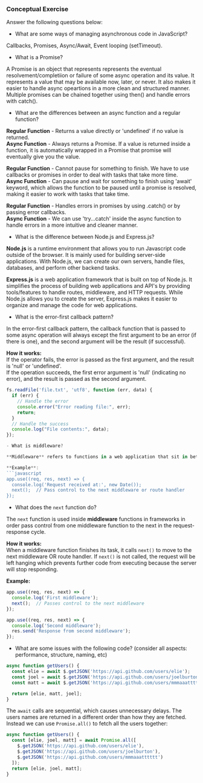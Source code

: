 ### Conceptual Exercise

Answer the following questions below:

- What are some ways of managing asynchronous code in JavaScript?

Callbacks, Promises, Async/Await, Event looping (setTimeout).

- What is a Promise?

A Promise is an object that represents represents the eventual resolvement/completiion or failure of some async operation and its value. It represents a value that may be available now, later, or never. It also makes it easier to handle async opeartions in a more clean and structured manner. Multiple promises can be chained together using then() and handle errors with catch().

- What are the differences between an async function and a regular function?

**Regular Function** - Returns a value directly or 'undefined' if no value is returned.<br>
**Async Function** - Always returns a Promise. If a value is returned inside a function, it is automatically wrapped in a Promise that promise will eventually give you the value.

**Regular Function** - Cannot pause for something to finish. We have to use callbacks or promises in order to deal with tasks that take more time.<br>
**Async Function** - Can pause and wait for something to finish using 'await' keyword, which allows the function to be paused until a promise is resolved, making it easier to work with tasks that take time.

**Regular Function** - Handles errors in promises by using .catch() or by passing error callbacks.<br>
**Async Function** - We can use 'try...catch' inside the async function to handle errors in a more intuitive and cleaner manner.

- What is the difference between Node.js and Express.js?

**Node.js** is a runtime environment that allows you to run Javascript code outside of the browser. It is mainly used for building server-side applications. With Node.js, we can create our own servers, handle files, databases, and perform other backend tasks.

**Express.js** is a web application framework that is built on top of Node.js. It simplifies the process of building web applications and API's by providing tools/features to handle routes, middleware, and HTTP requests. While Node.js allows you to create the server, Express.js makes it easier to organize and manage the code for web applications.

- What is the error-first callback pattern?

In the error-first callback pattern, the callback function that is passed to some async operation will always except the first argument to be an error (if there is one), and the second argument will be the result (if successful).

**How it works:**<br>
If the operator fails, the error is passed as the first argument, and the result is 'null' or 'undefined'.<br>
If the operation succeeds, the first error argument is 'null' (indicating no error), and the result is passed as the second argument.


```javascript
fs.readFile('file.txt', 'utf8', function (err, data) {
  if (err) {
    // Handle the error
    console.error("Error reading file:", err);
    return;
  }
  // Handle the success
  console.log("File contents:", data);
});

- What is middleware?

**Middleware** refers to functions in a web application that sit in between the request-response cycle. Middleware functions have access to the request object (`request`), the response object (`response`), and the `next()` function, which is used to pass control to the next middleware in the stack

**Example**:
```javascript
app.use((req, res, next) => {
  console.log('Request received at:', new Date());
  next();  // Pass control to the next middleware or route handler
});
```

- What does the `next` function do?

The `next` function is used inside **middleware** functions in frameworks in order pass control from one middleware function to the next in the request-response cycle.

**How it works:**<br>
When a middleware function finishes its task, it calls `next()` to move to the next middleware OR route handler. If `next()` is not called, the request will be left hanging which prevents further code from executing because the server will stop responding.


**Example:**<br>

```javascript
app.use((req, res, next) => {
  console.log('First middleware');
  next();  // Passes control to the next middleware
});

app.use((req, res, next) => {
  console.log('Second middleware');
  res.send('Response from second middleware');
});
```

- What are some issues with the following code? (consider all aspects: performance, structure, naming, etc)

```js
async function getUsers() {
  const elie = await $.getJSON('https://api.github.com/users/elie');
  const joel = await $.getJSON('https://api.github.com/users/joelburton');
  const matt = await $.getJSON('https://api.github.com/users/mmmaaatttttt');

  return [elie, matt, joel];
}
```
The `await` calls are sequential, which causes unnecessary delays. The users names are returned in a different order than how they are fetched. Instead we can use `Promise.all()` to fetch all the users together:

```javascript
async function getUsers() {
  const [elie, joel, matt] = await Promise.all([
    $.getJSON('https://api.github.com/users/elie'),
    $.getJSON('https://api.github.com/users/joelburton'),
    $.getJSON('https://api.github.com/users/mmmaaatttttt')
  ]);
  return [elie, joel, matt];
}
```